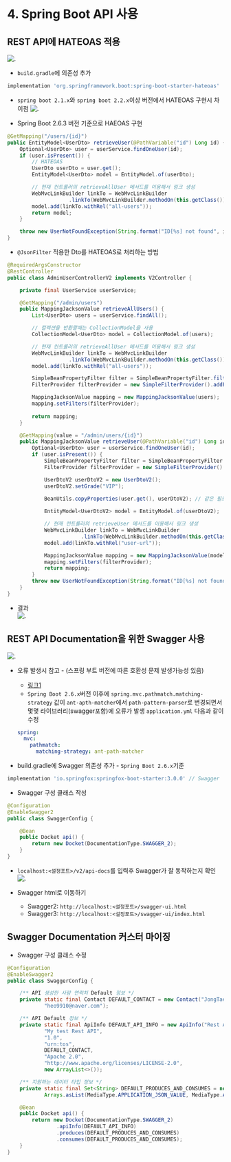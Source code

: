 # 4. Spring Boot API 사용  
## REST API에 HATEOAS 적용
![.](./img/1.png)  

- `build.gradle`에 의존성 추가

```gradle
implementation 'org.springframework.boot:spring-boot-starter-hateoas'
```

- `spring boot 2.1.x`와 `spring boot 2.2.x`이상 버전에서 HATEOAS 구현시 차이점
![.](./img/2.png)  

- Spring Boot 2.6.3 버전 기준으로 HAEOAS 구현
```java
@GetMapping("/users/{id}")
public EntityModel<UserDto> retrieveUser(@PathVariable("id") Long id) {
    Optional<UserDto> user = userService.findOneUser(id);
    if (user.isPresent()) {
        // HATEOAS
        UserDto userDto = user.get();
        EntityModel<UserDto> model = EntityModel.of(userDto);

        // 현재 컨트롤러의 retrieveAllUser 메서드를 이용해서 링크 생성
        WebMvcLinkBuilder linkTo = WebMvcLinkBuilder
                    .linkTo(WebMvcLinkBuilder.methodOn(this.getClass()).retrieveAllUsers());
        model.add(linkTo.withRel("all-users"));
        return model;
    }

    throw new UserNotFoundException(String.format("ID[%s] not found", id));
}
```
- `@JsonFilter` 적용한 Dto를 HATEOAS로 처리하는 방법
```java
@RequiredArgsConstructor
@RestController
public class AdminUserControllerV2 implements V2Controller {

    private final UserService userService;

    @GetMapping("/admin/users")
    public MappingJacksonValue retrieveAllUsers() {
        List<UserDto> users = userService.findAll();

        // 컬렉션을 반환할때는 CollectionModel을 사용
        CollectionModel<UserDto> model = CollectionModel.of(users);

        // 현재 컨트롤러의 retrieveAllUser 메서드를 이용해서 링크 생성
        WebMvcLinkBuilder linkTo = WebMvcLinkBuilder
                    .linkTo(WebMvcLinkBuilder.methodOn(this.getClass()).retrieveAllUsers());
        model.add(linkTo.withRel("all-users"));

        SimpleBeanPropertyFilter filter = SimpleBeanPropertyFilter.filterOutAllExcept("id", "name", "joinDate", "ssn");
        FilterProvider filterProvider = new SimpleFilterProvider().addFilter("UserInfo", filter); // @JsonFilter("UserInfo"), filter

        MappingJacksonValue mapping = new MappingJacksonValue(users);
        mapping.setFilters(filterProvider);
        
        return mapping;
    }

    @GetMapping(value = "/admin/users/{id}")
    public MappingJacksonValue retrieveUser(@PathVariable("id") Long id) {
        Optional<UserDto> user = userService.findOneUser(id);
        if (user.isPresent()) {
            SimpleBeanPropertyFilter filter = SimpleBeanPropertyFilter.filterOutAllExcept("id", "name", "joinDate", "ssn", "grade");
            FilterProvider filterProvider = new SimpleFilterProvider().addFilter("UserInfoV2", filter); // @JsonFilter("UserInfoV2"), filter

            UserDtoV2 userDtoV2 = new UserDtoV2();
            userDtoV2.setGrade("VIP");

            BeanUtils.copyProperties(user.get(), userDtoV2); // 같은 필드명이 있다면 그 필드의 데이터를 동일한 필드명에 복사 - setter메서드가 필수적으로 있어야함
            
            EntityModel<UserDtoV2> model = EntityModel.of(userDtoV2);

            // 현재 컨트롤러의 retrieveUser 메서드를 이용해서 링크 생성
            WebMvcLinkBuilder linkTo = WebMvcLinkBuilder
                        .linkTo(WebMvcLinkBuilder.methodOn(this.getClass()).retrieveUser(userDtoV2.getId()));
            model.add(linkTo.withRel("user-url"));

            MappingJacksonValue mapping = new MappingJacksonValue(model);
            mapping.setFilters(filterProvider);
            return mapping;
        }
        throw new UserNotFoundException(String.format("ID[%s] not found", id));
    }
}
```


- 결과  
![.](./img/3.png)  

## REST API Documentation을 위한 Swagger 사용 
![.](./img/4.png)  

- 오류 발생시 참고 - (스프링 부트 버전에 따른 호환성 문제 발생가능성 있음)
  - [링크1](https://www.baeldung.com/swagger-2-documentation-for-spring-rest-api)
  - `Spring Boot 2.6.x`버전 이후에 `spring.mvc.pathmatch.matching-strategy` 값이 `ant-apth-matcher`에서 `path-pattern-parser`로 변경되면서  
  몇몇 라이브러리(swagger포함)에 오류가 발생 `application.yml` 다음과 같이 수정
  ```yml
  spring:
    mvc:
      pathmatch:
        matching-strategy: ant-path-matcher
  ``` 
  

- build.gradle에 Swagger 의존성 추가 - `Spring Boot 2.6.x`기준
```gradle
implementation 'io.springfox:springfox-boot-starter:3.0.0' // Swagger
```

- Swagger 구성 클래스 작성
```java
@Configuration
@EnableSwagger2
public class SwaggerConfig {

    @Bean
    public Docket api() {
        return new Docket(DocumentationType.SWAGGER_2);
    }
}
```

- `localhost:<설정포트>/v2/api-docs`를 입력후 Swagger가 잘 동작하는지 확인  
![.](./img/5.png)  

- Swagger html로 이동하기
  - Swagger2: `http://localhost:<설정포트>/swagger-ui.html`
  - Swagger3: `http://localhost:<설정포트>/swagger-ui/index.html`

## Swagger Documentation 커스터 마이징
- Swagger 구성 클래스 수정
```java
@Configuration
@EnableSwagger2
public class SwaggerConfig {

    /** API 생성한 사람 연락처 Default 정보 */
    private static final Contact DEFAULT_CONTACT = new Contact("JongTae, Heo", "https://github.com/kiosk123",
            "heo9910@naver.com");

    /** API Default 정보 */
    private static final ApiInfo DEFAULT_API_INFO = new ApiInfo("Rest APi",
            "My test Rest API",
            "1.0",
            "urn:tos",
            DEFAULT_CONTACT,
            "Apache 2.0",
            "http://www.apache.org/licenses/LICENSE-2.0",
            new ArrayList<>());

    /** 지원하는 데이터 타입 정보 */
    private static final Set<String> DEFAULT_PRODUCES_AND_CONSUMES = new HashSet<>(
            Arrays.asList(MediaType.APPLICATION_JSON_VALUE, MediaType.APPLICATION_XML_VALUE));

    @Bean
    public Docket api() {
        return new Docket(DocumentationType.SWAGGER_2)
                .apiInfo(DEFAULT_API_INFO)
                .produces(DEFAULT_PRODUCES_AND_CONSUMES)
                .consumes(DEFAULT_PRODUCES_AND_CONSUMES);
    }
}
```

